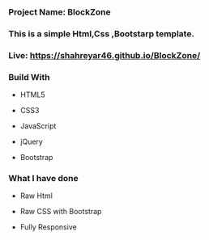 
 
###  **Project Name: BlockZone**
### **This is a simple Html,Css ,Bootstarp template.**
### Live:    https://shahreyar46.github.io/BlockZone/
### **Build With**

- HTML5

- CSS3
- JavaScript
- jQuery

- Bootstrap
### **What I have done**

- Raw Html

- Raw CSS with Bootstrap

- Fully Responsive
